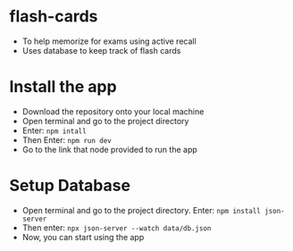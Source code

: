 # flash-cards
- To help memorize for exams using active recall
- Uses database to keep track of flash cards

# Install the app
- Download the repository onto your local machine
- Open terminal and go to the project directory
- Enter: `npm intall`
- Then Enter: `npm run dev`
- Go to the link that node provided to run the app

# Setup Database
- Open terminal and go to the project directory. Enter: `npm install json-server`
- Then enter: `npx json-server --watch data/db.json`
- Now, you can start using the app
